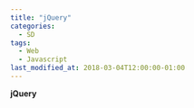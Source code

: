 ```yaml
---
title: "jQuery"
categories:
  - SD
tags:
  - Web
  - Javascript
last_modified_at: 2018-03-04T12:00:00-01:00
---
```


**jQuery** 
